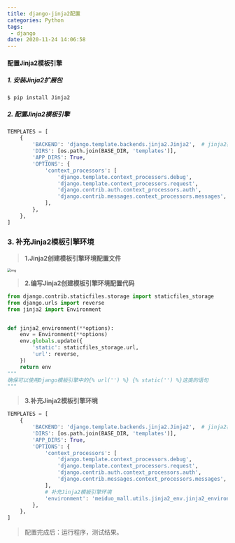 ```yaml
---
title: django-jinja2配置
categories: Python
tags:
 - django
date: 2020-11-24 14:06:58
---
```


#### 配置Jinja2模板引擎

##### 1. 安装Jinja2扩展包

```bash
$ pip install Jinja2
```

##### 2. 配置Jinja2模板引擎

```python
TEMPLATES = [
    {
        'BACKEND': 'django.template.backends.jinja2.Jinja2',  # jinja2模板引擎
        'DIRS': [os.path.join(BASE_DIR, 'templates')],
        'APP_DIRS': True,
        'OPTIONS': {
            'context_processors': [
                'django.template.context_processors.debug',
                'django.template.context_processors.request',
                'django.contrib.auth.context_processors.auth',
                'django.contrib.messages.context_processors.messages',
            ],
        },
    },
]
```

### 3. 补充Jinja2模板引擎环境

> **1.Jinja2创建模板引擎环境配置文件**

 <img src="https://gitee.com/zhouyuanmin/images/raw/master/imgs/20201124141009.png" alt="img" style="zoom:50%;" />

> **2.编写Jinja2创建模板引擎环境配置代码**

```python
from django.contrib.staticfiles.storage import staticfiles_storage
from django.urls import reverse
from jinja2 import Environment


def jinja2_environment(**options):
    env = Environment(**options)
    env.globals.update({
        'static': staticfiles_storage.url,
        'url': reverse,
    })
    return env
"""
确保可以使用Django模板引擎中的{% url('') %} {% static('') %}这类的语句 
"""
```

> **3.补充Jinja2模板引擎环境**

```python
TEMPLATES = [
    {
        'BACKEND': 'django.template.backends.jinja2.Jinja2',  # jinja2模板引擎
        'DIRS': [os.path.join(BASE_DIR, 'templates')],
        'APP_DIRS': True,
        'OPTIONS': {
            'context_processors': [
                'django.template.context_processors.debug',
                'django.template.context_processors.request',
                'django.contrib.auth.context_processors.auth',
                'django.contrib.messages.context_processors.messages',
            ],
            # 补充Jinja2模板引擎环境
            'environment': 'meiduo_mall.utils.jinja2_env.jinja2_environment', 
        },
    },
]
```

> 配置完成后：运行程序，测试结果。